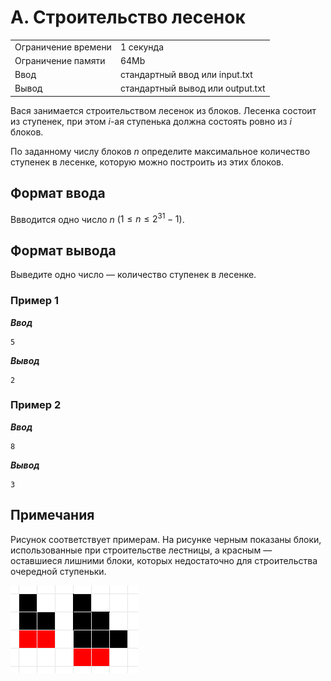 # A. Строительство лесенок

|                   |                                |
|-------------------|--------------------------------|
|Ограничение времени|1 секунда                       |
|Ограничение памяти |64Mb                            |
|Ввод               |стандартный ввод или input.txt  |
|Вывод              |стандартный вывод или output.txt|

Вася занимается строительством лесенок из блоков. Лесенка состоит из ступенек, при этом $i$-ая ступенька должна состоять ровно из $i$ блоков.

По заданному числу блоков $n$ определите максимальное количество ступенек в лесенке, которую можно построить из этих блоков.

## Формат ввода

Ввводится одно число $n$ ($1 ≤ n ≤ 2^{31} - 1$).

## Формат вывода

Выведите одно число — количество ступенек в лесенке.

### Пример 1

***Ввод***

```text
5
```

***Вывод***

```text
2
```

### Пример 2

***Ввод***

```text
8
```

***Вывод***

```text
3
```

## Примечания

Рисунок соответствует примерам. На рисунке черным показаны блоки, использованные при строительстве лестницы, а красным — оставшиеся лишними блоки, которых недостаточно для строительства очередной ступеньки.

![statement-image](statement-image.png "")
